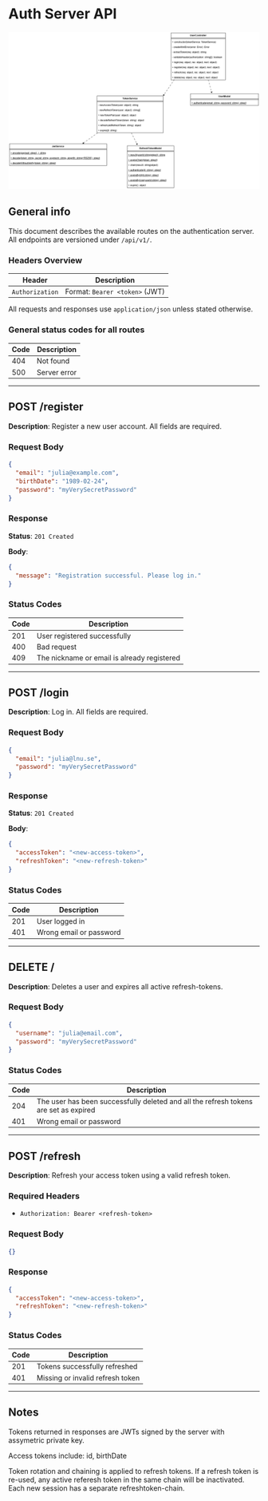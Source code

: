 # Auth Server API

![Class diagram](.readme/class_diagram.drawio.png)

## General info

This document describes the available routes on the authentication server. All endpoints are versioned under `/api/v1/`.

### Headers Overview

| Header           | Description                                |
|------------------|--------------------------------------------|
| `Authorization`  |Format: `Bearer <token>` (JWT) |

All requests and responses use `application/json` unless stated otherwise.

### General status codes for all routes

| Code | Description                          |
|------|--------------------------------------|
| 404  | Not found        |
| 500  | Server error |


---

## POST /register

**Description**: Register a new user account. All fields are required.


### Request Body

```json
{
  "email": "julia@example.com",
  "birthDate": "1989-02-24",
  "password": "myVerySecretPassword"
}
```

### Response

**Status**: `201 Created`


**Body**:

```json
{
  "message": "Registration successful. Please log in."
}
```

### Status Codes

| Code | Description                          |
|------|--------------------------------------|
| 201  | User registered successfully         |
| 400  | Bad request |
| 409  | The nickname or email is already registered |

---

## POST /login

**Description**: Log in. All fields are required.

### Request Body

```json
{
  "email": "julia@lnu.se",
  "password": "myVerySecretPassword"
}
```

### Response

**Status**: `201 Created`


**Body**:

```json
{
  "accessToken": "<new-access-token>",
  "refreshToken": "<new-refresh-token>"
}
```

### Status Codes

| Code | Description                          |
|------|--------------------------------------|
| 201  | User logged in |
| 401  | Wrong email or password |

---

## DELETE /

**Description**: Deletes a user and expires all active refresh-tokens.


### Request Body

```json
{
  "username": "julia@email.com",
  "password": "myVerySecretPassword"
}
```


### Status Codes

| Code | Description                          |
|------|--------------------------------------|
| 204  | The user has been successfully deleted and all the refresh tokens are set as expired        |
| 401  | Wrong email or password|

---

## POST /refresh

**Description**: Refresh your access token using a valid refresh token.

### Required Headers

- `Authorization: Bearer <refresh-token>`

### Request Body

```json
{}
```

### Response

```json
{
  "accessToken": "<new-access-token>",
  "refreshToken": "<new-refresh-token>"
}
```

### Status Codes

| Code | Description                          |
|------|--------------------------------------|
| 201  | Tokens successfully refreshed        |
| 401  | Missing or invalid refresh token |

---

## Notes

Tokens returned in responses are JWTs signed by the server with assymetric private key.

Access tokens include:
  id,
  birthDate

Token rotation and chaining is applied to refresh tokens. If a refresh token is re-used, any active referesh token in the same chain will be inactivated. Each new session has a separate refreshtoken-chain.
